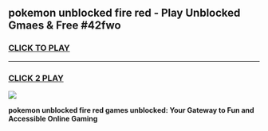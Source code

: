 
## pokemon unblocked fire red - Play Unblocked Gmaes & Free #42fwo
<h3>
<a href="https://news.freeplayer.one?title=pokemon_unblocked_fire_red&ref=26F">CLICK TO PLAY</a></h3>
<hr>

<h3>
<a href="https://news.freeplayer.one?title=pokemon_unblocked_fire_red&ref=26F">CLICK 2 PLAY</a>
  
</h3>

<a href="https://news.freeplayer.one?title=pokemon_unblocked_fire_red&ref=26F/"><img src="https://clearcache.store/games.png"></a>


**pokemon unblocked fire red games unblocked: Your Gateway to Fun and Accessible Online Gaming**
